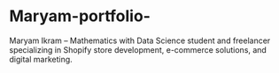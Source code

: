 # Maryam-portfolio-
Maryam Ikram – Mathematics with Data Science student and freelancer specializing in Shopify store development, e-commerce solutions, and digital marketing.
